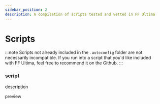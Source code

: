 ```yaml
---
sidebar_position: 2
description: A compilation of scripts tested and vetted in FF Ultima
---
```


# Scripts

:::note
Scripts not already included in the `.autoconfig` folder are not necessarily incompatible. If you run into a script that you'd like included with FF Ultima, feel free to recommend it on the Github.
:::

### script

description

preview